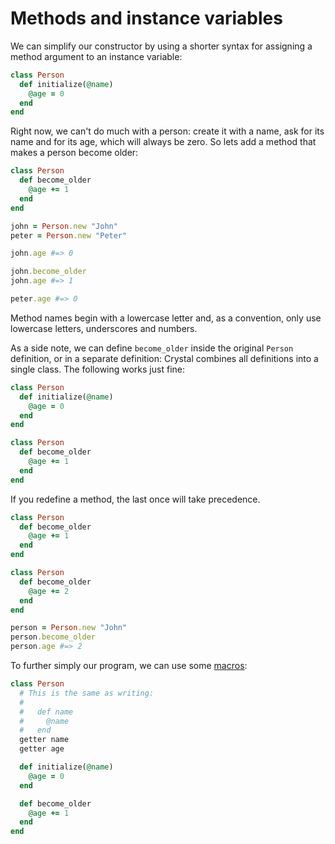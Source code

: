 # Methods and instance variables

We can simplify our constructor by using a shorter syntax for assigning a method argument to an instance variable:

``` ruby
class Person
  def initialize(@name)
    @age = 0
  end
end
```

Right now, we can't do much with a person: create it with a name, ask for its name and for its age, which will always be zero. So lets add a method that makes a person become older:

``` ruby
class Person
  def become_older
    @age += 1
  end
end

john = Person.new "John"
peter = Person.new "Peter"

john.age #=> 0

john.become_older
john.age #=> 1

peter.age #=> 0
```

Method names begin with a lowercase letter and, as a convention, only use lowercase letters, underscores and numbers.

As a side note, we can define `become_older` inside the original `Person` definition, or in a separate definition: Crystal combines all definitions into a single class. The following works just fine:

``` ruby
class Person
  def initialize(@name)
    @age = 0
  end
end

class Person
  def become_older
    @age += 1
  end
end
```

If you redefine a method, the last once will take precedence.

``` ruby
class Person
  def become_older
    @age += 1
  end
end

class Person
  def become_older
    @age += 2
  end
end

person = Person.new "John"
person.become_older
person.age #=> 2
```

To further simply our program, we can use some [macros](macros.html):

``` ruby
class Person
  # This is the same as writing:
  #
  #   def name
  #     @name
  #   end
  getter name
  getter age

  def initialize(@name)
    @age = 0
  end

  def become_older
    @age += 1
  end
end
```

